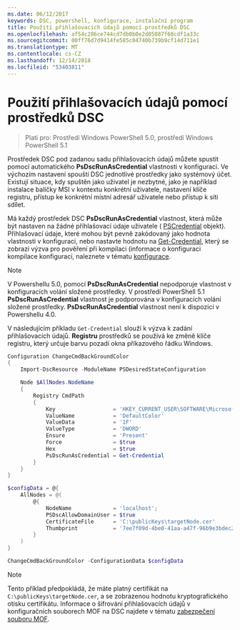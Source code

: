 ```yaml
---
ms.date: 06/12/2017
keywords: DSC, powershell, konfigurace, instalační program
title: Použití přihlašovacích údajů pomocí prostředků DSC
ms.openlocfilehash: af54c286ce744cd7db0b0e2d05087f60cdf1a33c
ms.sourcegitcommit: 00ff76d7d9414fe585c04740b739b9cf14d711e1
ms.translationtype: MT
ms.contentlocale: cs-CZ
ms.lasthandoff: 12/14/2018
ms.locfileid: "53403811"
---
```

# <a name="use-credentials-with-dsc-resources"></a>Použití přihlašovacích údajů pomocí prostředků DSC

> Platí pro: Prostředí Windows PowerShell 5.0, prostředí Windows PowerShell 5.1

Prostředek DSC pod zadanou sadu přihlašovacích údajů můžete spustit pomocí automatického **PsDscRunAsCredential** vlastnosti v konfiguraci.
Ve výchozím nastavení spouští DSC jednotlivé prostředky jako systémový účet.
Existují situace, kdy spuštěn jako uživatel je nezbytné, jako je například instalace balíčky MSI v kontextu konkrétní uživatele, nastavení klíče registru, přístup ke konkrétní místní adresář uživatele nebo přístup k síti sdílet.

Má každý prostředek DSC **PsDscRunAsCredential** vlastnost, která může být nastaven na žádné přihlašovací údaje uživatele ( [PSCredential](/dotnet/api/system.management.automation.pscredential) objekt).
Přihlašovací údaje, které mohou být pevně zakódovaný jako hodnota vlastnosti v konfiguraci, nebo nastavte hodnotu na [Get-Credential](/powershell/module/Microsoft.PowerShell.Security/Get-Credential), který se zobrazí výzva pro pověření při kompilaci (informace o konfiguraci kompilace konfigurací, naleznete v tématu [konfigurace](configurations.md).

> [!NOTE]
> V Powershellu 5.0, pomocí **PsDscRunAsCredential** nepodporuje vlastnost v konfiguracích volání složené prostředky.
> V prostředí PowerShell 5.1 **PsDscRunAsCredential** vlastnost je podporována v konfiguracích volání složené prostředky.
> **PsDscRunAsCredential** vlastnost není k dispozici v Powershellu 4.0.

V následujícím příkladu `Get-Credential` slouží k výzva k zadání přihlašovacích údajů.
**Registru** prostředků se používá ke změně klíče registru, který určuje barvu pozadí okna příkazového řádku Windows.

```powershell
Configuration ChangeCmdBackGroundColor
{
    Import-DscResource -ModuleName PSDesiredStateConfiguration

    Node $AllNodes.NodeName
    {
        Registry CmdPath
        {
            Key                  = 'HKEY_CURRENT_USER\SOFTWARE\Microsoft\Command Processor'
            ValueName            = 'DefaultColor'
            ValueData            = '1F'
            ValueType            = 'DWORD'
            Ensure               = 'Present'
            Force                = $true
            Hex                  = $true
            PsDscRunAsCredential = Get-Credential
        }
    }
}

$configData = @{
    AllNodes = @(
        @{
            NodeName             = 'localhost';
            PSDscAllowDomainUser = $true
            CertificateFile      = 'C:\publicKeys\targetNode.cer'
            Thumbprint           = '7ee7f09d-4be0-41aa-a47f-96b9e3bdec25'
        }
    )
}

ChangeCmdBackGroundColor -ConfigurationData $configData
```

> [!NOTE]
> Tento příklad předpokládá, že máte platný certifikát na `C:\publicKeys\targetNode.cer`, a se zobrazenou hodnotu kryptografického otisku certifikátu.
> Informace o šifrování přihlašovacích údajů v konfiguračních souborech MOF na DSC najdete v tématu [zabezpečení souboru MOF](../pull-server/secureMOF.md).
